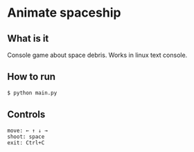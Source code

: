 # Animate spaceship

## What is it

Console game about space debris. Works in linux text console.

## How to run

```bash
$ python main.py
```

## Controls
```
move: ← ↑ ↓ →
shoot: space
exit: Ctrl+C
```